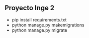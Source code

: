 ## Proyecto Inge 2
* pip install requirements.txt
* python manage.py makemigrations
* python manage.py migrate
